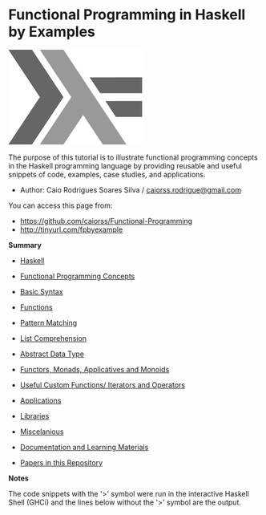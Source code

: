 # Functional Programming in Haskell by Examples

<!--
@TODO: Add the creative commons public domain logo.
@TODO: Update papers repository
-->

![](pages/images/haskellLogo.png)

The purpose of this tutorial is to illustrate functional programming concepts in the Haskell programming language by providing reusable and useful snippets of code, examples, case studies, and applications.

* Author:   Caio Rodrigues Soares Silva / caiorss.rodrigue@gmail.com 

You can access this page from:

* https://github.com/caiorss/Functional-Programming
* http://tinyurl.com/fpbyexample

**Summary**

* [Haskell](pages/Haskell.md)
* [Functional Programming Concepts](pages/Functional_Programming_Concepts.md)
* [Basic Syntax](pages/Basic_Syntax.md)
* [Functions](pages/Functions.md)
* [Pattern Matching](pages/Pattern_Matching.md)
* [List Comprehension](pages/List_Comprehension.md)
* [Abstract Data Type](pages/Abstract_Data_Type.md)
* [Functors, Monads, Applicatives and Monoids](pages/Functors__Monads__Applicatives_and_Monoids.md)
* [Useful Custom Functions/ Iterators and Operators](pages/Useful_Custom_Functions__Iterators_and_Operators.md)
* [Applications](pages/Applications.md)
* [Libraries](pages/Libraries.md)
* [Miscelanious](pages/Miscelanious.md)
* [Documentation and Learning Materials](pages/Documentation_and_Learning_Materials.md)


* [Papers in this Repository](papers/README.md)


**Notes**


The code snippets with the '>' symbol were run in the interactive Haskell Shell (GHCi) and the lines below without the '>' symbol are the output.

